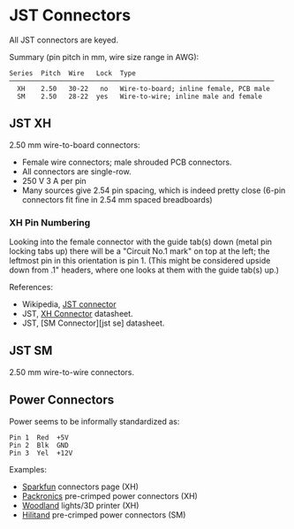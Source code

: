JST Connectors
==============

All JST connectors are keyed.

Summary (pin pitch in mm, wire size range in AWG):

    Series  Pitch  Wire   Lock  Type
    ───────────────────────────────────────────────────────────────────
      XH    2.50   30-22   no   Wire-to-board; inline female, PCB male
      SM    2.50   28-22  yes   Wire-to-wire; inline male and female


JST XH
------

2.50 mm wire-to-board connectors:
- Female wire connectors; male shrouded PCB connectors.
- All connectors are single-row.
- 250 V 3 A per pin
- Many sources give 2.54 pin spacing, which is indeed pretty close (6-pin
  connectors fit fine in 2.54 mm spaced breadboards)

### XH Pin Numbering

Looking into the female connector with the guide tab(s) down (metal pin
locking tabs up) there will be a "Circuit No.1 mark" on top at the left;
the leftmost pin in this orientation is pin 1. (This might be considered
upside down from .1" headers, where one looks at them with the guide tab(s)
up.)

References:
- Wikipedia, [JST connector][wp jst]
- JST, [XH Connector][jst xh] datasheet.
- JST, [SM Connector][jst se] datasheet.


JST SM
------

2.50 mm wire-to-wire connectors.


Power Connectors
----------------

Power seems to be informally standardized as:

    Pin 1  Red  +5V
    Pin 2  Blk  GND
    Pin 3  Yel  +12V

Examples:
- [Sparkfun] connectors page (XH)
- [Packronics] pre-crimped power connectors (XH)
- [Woodland] lights/3D printer (XH)
- [Hilitand] pre-crimped power connectors (SM)



<!-------------------------------------------------------------------->
[wp jst]: https://en.wikipedia.org/wiki/JST_connector
[jst xh]: https://www.jst-mfg.com/product/pdf/eng/eXH.pdf
[jst sm]: http://www.jst-mfg.com/product/pdf/eng/eSM.pdf

[hilitand]: https://www.amazon.com/dp/B07DL4FNTF
[packronics]: https://www.pakronics.com.au/products/jst-2-pin-power-connector-ss321050009
[sparkfun]: https://learn.sparkfun.com/tutorials/connector-basics/all#power-connectors
[woodland]: https://www.amazon.com/dp/B07YKHV46N
